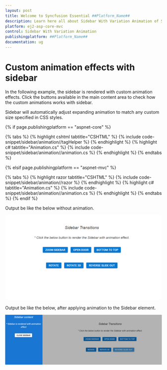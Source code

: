 ```yaml
---
layout: post
title: Welcome to Syncfusion Essential ##Platform_Name##
description: Learn here all about Sidebar With Variation Animation of Syncfusion Essential ##Platform_Name## widgets based on HTML5 and jQuery.
platform: ej2-asp-core-mvc
control: Sidebar With Variation Animation
publishingplatform: ##Platform_Name##
documentation: ug
---
```



# Custom animation effects with sidebar

In the following example, the sidebar is rendered with custom animation effects. Click the buttons available in the main content area to check how the custom animations works with sidebar.

Sidebar will automatically adjust expanding animation to match any custom size specified in CSS styles.

{% if page.publishingplatform == "aspnet-core" %}

{% tabs %}
{% highlight cshtml tabtitle="CSHTML" %}
{% include code-snippet/sidebar/animation//tagHelper %}
{% endhighlight %}
{% highlight c# tabtitle="Animation.cs" %}
{% include code-snippet/sidebar/animation//animation.cs %}
{% endhighlight %}
{% endtabs %}

{% elsif page.publishingplatform == "aspnet-mvc" %}

{% tabs %}
{% highlight razor tabtitle="CSHTML" %}
{% include code-snippet/sidebar/animation//razor %}
{% endhighlight %}
{% highlight c# tabtitle="Animation.cs" %}
{% include code-snippet/sidebar/animation//animation.cs %}
{% endhighlight %}
{% endtabs %}
{% endif %}



Output be like the below without animation.

![Sidebar Sample](../images/before_animation.png)

Output be like the below, after applying animation to the Sidebar element.

![Sidebar Sample](../images/after_animation.png)